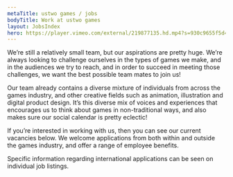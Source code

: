 ```yaml
---
metaTitle: ustwo games / jobs
bodyTitle: Work at ustwo games
layout: JobsIndex
hero: https://player.vimeo.com/external/219877135.hd.mp4?s=930c9655f5d48c842dcee5e0f92ee567a051cf5b&profile_id=174
---
```


<div class="content-box squashed inline-images floating-images">

<p class="big-text">
We’re still a relatively small team, but our aspirations are pretty huge. We’re always looking to challenge ourselves in the types of games we make, and in the audiences we try to reach, and in order to succeed in meeting those challenges, we want the best possible team mates to join us!
</p>

Our team already contains a diverse mixture of individuals from across the games industry, and other creative fields such as animation, illustration and digital product design. It’s this diverse mix of voices and experiences that encourages us to think about games in non-traditional ways, and also makes sure our social calendar is pretty eclectic!

If you’re interested in working with us, then you can see our current vacancies below. We welcome applications from both within and outside the games industry, and offer a range of employee benefits.

Specific information regarding international applications can be seen on individual job listings.
</div>
